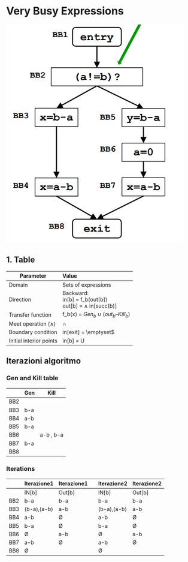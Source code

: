 # Very Busy Expressions

![image](/Assignment2/img/VeryBusy.png)

## 1. Table

| Parameter               |                         Value                                          |
|-------------------------|:-----------------------------------------------------------------------|
| Domain                  | Sets of expressions                                                    |
| Direction               | Backward: <br> in[b] = f_b(out[b]) <br> out[b] = $\wedge$ in[succ(b)]  |   
| Transfer function       | f_b(x) = $Gen_b$ $\cup$ $(out_b – Kill_b)$                             |
| Meet operation (∧)      | $\cap$                                                                 |
| Boundary condition      | in[exit] = \emptyset$                                                  |
| Initial interior points | in[b] = U                                                              |



## Iterazioni algoritmo


### Gen and Kill table

|     | Gen   | Kill |
|-----|-------|------|
| BB2 |       |      |
| BB3 | b-a   |      |
| BB4 | a-b   |      |
| BB5 | b-a   |      |
| BB6 |       | a-b , b-a |
| BB7 | b-a   |      |
| BB8 |       |      |

### Iterations

|     | Iterazione1 | Iterazione1 |     | Iterazione2 | Iterazione2 |
|-----|-------------|-------------|-----|-------------|-------------|
|     | IN[b]       | Out[b]      |     | IN[b]       | Out[b]      |
| BB2 | b-a         | b-a         |     | b-a         | b-a         |
| BB3 | (b-a),(a-b) | a-b         |     | (b-a),(a-b) | a-b         |
| BB4 | a-b         | Ø           |     | a-b         | Ø           |
| BB5 | b-a         | Ø           |     | b-a         | Ø           |
| BB6 | Ø           | a-b         |     | Ø           | a-b         |
| BB7 | a-b         | Ø           |     | a-b         | Ø           |
| BB8 | Ø           |             |     | Ø           |             |
